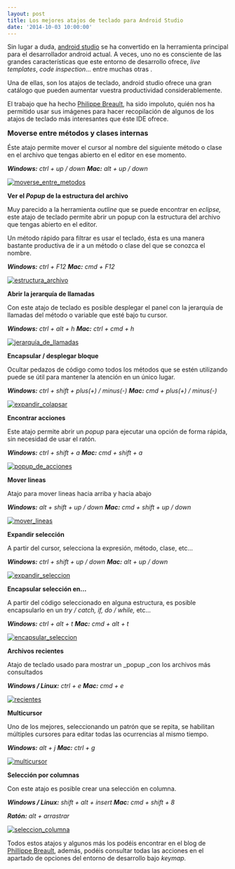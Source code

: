 ```yaml
---
layout: post
title: Los mejores atajos de teclado para Android Studio
date: '2014-10-03 10:00:00'
---
```


Sin lugar a duda, [android studio](https://developer.android.com/sdk/installing/studio.html "android studio") se ha convertido en la herramienta principal para el desarrollador android actual. A veces, uno no es consciente de las grandes características que este entorno de desarrollo ofrece, _live templates_, _code inspection_… entre muchas otras .

Una de ellas, son los atajos de teclado, android studio ofrece una gran catálogo que pueden aumentar vuestra productividad considerablemente.

El trabajo que ha hecho [Philippe Breault](https://plus.google.com/u/0/+PhilippeBreault "Philippe Breault"), ha sido impoluto, quién nos ha permitido usar sus imágenes para hacer recopilación de algunos de los atajos de teclado más interesantes que éste IDE ofrece.

<span style="font-size: medium">**Moverse entre métodos y clases internas**</span>

Éste atajo permite mover el cursor al nombre del siguiente método o clase en el archivo que tengas abierto en el editor en ese momento.

_**Windows:** ctrl + up / down_
_**Mac:** alt + up / down_

[![moverse_entre_metodos](http://androcode.es/wp-content/uploads/2015/02/moverse_entre_metodos_ofmvhe.gif)](http://androcode.es/wp-content/uploads/2015/02/moverse_entre_metodos_ofmvhe.gif)

<!--more-->

**Ver el _Popup_ de la estructura del archivo**

Muy parecido a la herramienta _outline_ que se puede encontrar en _eclipse,_ este atajo de teclado permite abrir un popup con la estructura del archivo que tengas abierto en el editor.

Un método rápido para filtrar es usar el teclado, ésta es una manera bastante productiva de ir a un método o clase del que se conozca el nombre.

_**Windows:** ctrl + F12_
_**Mac:** cmd + F12_

[![estructura_archivo](http://androcode.es/wp-content/uploads/2014/10/estructura_archivo.gif)](http://androcode.es/wp-content/uploads/2014/10/estructura_archivo.gif)

**Abrir la jerarquía de llamadas**

Con este atajo de teclado es posible desplegar el panel con la jerarquía de llamadas del método o variable que esté bajo tu cursor.

_**Windows:** ctrl + alt + h_
_**Mac:** ctrl + cmd + h_

[![jerarquía_de_llamadas](http://androcode.es/wp-content/uploads/2015/02/jerarquía_de_llamadas_idk6cr.gif)](http://androcode.es/wp-content/uploads/2015/02/jerarquía_de_llamadas_idk6cr.gif)

**Encapsular / desplegar bloque**

Ocultar pedazos de código como todos los métodos que se estén utilizando puede se útil para mantener la atención en un único lugar.

_**Windows:** ctrl + shift + plus(+) / minus(-)_
_**Mac:** cmd + plus(+) / minus(-)_

[![expandir_colapsar](http://androcode.es/wp-content/uploads/2015/02/expandir_colapsar_y7nkuc.gif)](http://androcode.es/wp-content/uploads/2015/02/expandir_colapsar_y7nkuc.gif)

**Encontrar acciones**

Este atajo permite abrir un _popup_ para ejecutar una opción de forma rápida, sin necesidad de usar el ratón.

_**Windows:** ctrl + shift + a_
_**Mac:** cmd + shift + a_

[![popup_de_acciones](http://androcode.es/wp-content/uploads/2015/02/popup_de_acciones_zwny9j.gif)](http://androcode.es/wp-content/uploads/2015/02/popup_de_acciones_zwny9j.gif)

**Mover lineas**

Atajo para mover lineas hacia arriba y hacia abajo

_**Windows:** alt + shift + up / down_
_**Mac:** cmd + shift + up / down_

[![mover_lineas](http://androcode.es/wp-content/uploads/2015/02/mover_lineas_rrzj42.gif)](http://androcode.es/wp-content/uploads/2015/02/mover_lineas_rrzj42.gif)

**Expandir selección**

A partir del cursor, selecciona la expresión, método, clase, etc...

_**Windows:** ctrl + shift + up / down_
_**Mac:** alt + up / down_

[![expandir_seleccion](http://androcode.es/wp-content/uploads/2015/02/expandir_seleccion_xssmid.gif)](http://androcode.es/wp-content/uploads/2015/02/expandir_seleccion_xssmid.gif)

**Encapsular selección en...**

A partir del código seleccionado en alguna estructura, es posible encapsularlo en un _try / catch, if, do / while,_ etc...

_**Windows:** ctrl + alt + t_
_**Mac:** cmd + alt + t_

[![encapsular_seleccion](http://androcode.es/wp-content/uploads/2015/02/encapsular_seleccion_tblnk2.gif)](http://androcode.es/wp-content/uploads/2015/02/encapsular_seleccion_tblnk2.gif)

**Archivos recientes**

Atajo de teclado usado para mostrar un _popup _con los archivos más consultados

_**Windows / Linux:** ctrl + e_
_**Mac:** cmd + e_

[![recientes](http://androcode.es/wp-content/uploads/2015/02/recientes_degkxz.gif)](http://androcode.es/wp-content/uploads/2015/02/recientes_degkxz.gif)

**Multicursor**

Uno de los mejores, seleccionando un patrón que se repita, se habilitan múltiples cursores para editar todas las ocurrencias al mismo tiempo.

_**Windows:** alt + j_
_**Mac:** ctrl + g_

[![multicursor](http://androcode.es/wp-content/uploads/2015/02/multicursor_fflye4.gif)](http://androcode.es/wp-content/uploads/2015/02/multicursor_fflye4.gif)

**Selección por columnas**

Con este atajo es posible crear una selección en columna.

_**Windows / Linux:** shift + alt + insert_
_**Mac:** cmd + shift + 8_

_**Ratón:** alt + arrastrar_

[![seleccion_columna](http://androcode.es/wp-content/uploads/2015/02/seleccion_columna_vmj4oz.gif)](http://androcode.es/wp-content/uploads/2015/02/seleccion_columna_vmj4oz.gif)

Todos estos atajos y algunos más los podéis encontrar en el blog de [Phillippe Breault](http://www.developerphil.com/), además, podéis consultar todas las acciones en el apartado de opciones del entorno de desarrollo bajo _keymap._